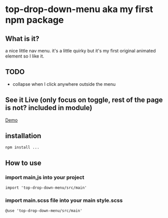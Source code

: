 # top-drop-down-menu aka my first npm package

## What is it?

a nice little nav menu. it's a little quirky but it's my first original animated element so I like it.

## TODO

* collapse when I click anywhere outside the menu

## See it Live (only focus on toggle, rest of the page is not? included in module)

[Demo](https://mohamedbechirmejri.github.io/top-drop-down-menu/)

## installation

`npm install ...`

## How to use

### import main,js into your project

`import 'top-drop-down-menu/src/main'`

### import main.scss file into your main style.scss

`@use 'top-drop-down-menu/src/main'`
